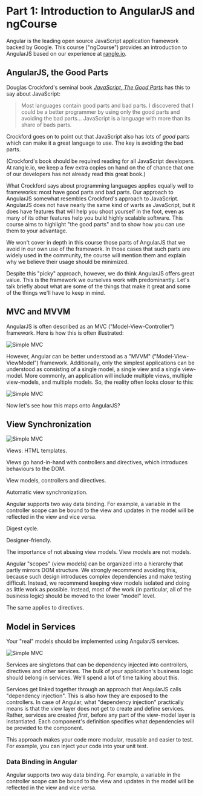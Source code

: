 # Part 1: Introduction to AngularJS and ngCourse

Angular is the leading open source JavaScript application framework backed by
Google. This course ("ngCourse") provides an introduction to AngularJS based
on our experience at [rangle.io](http://rangle.io).

## AngularJS, the Good Parts

Douglas Crockford's seminal book
_[JavaScript, The Good Parts](http://www.amazon.ca/JavaScript-Good-Parts-Douglas-Crockford/dp/0596517742)_
has this to say about JavaScript:

> Most languages contain good parts and bad parts. I discovered that I could
> be a better programmer by using only the good parts and avoiding the bad
> parts... JavaScript is a language with more than its share of bads parts.

Crockford goes on to point out that JavaScript also has lots of _good_ parts which
can make it a great language to use. The key is avoiding the bad parts.

(Crockford's book should be required reading for all JavaScript developers. At
rangle.io, we keep a few extra copies on hand on the of chance that one of our
developers has not already read this great book.)

What Crockford says about programming languages applies equally well to
frameworks: most have good parts and bad parts. Our approach to AngularJS
somewhat resembles Crockford's approach to JavaScript. AngularJS does not have
nearly the same kind of warts as JavaScript, but it does have features that
will help you shoot yourself in the foot, even as many of its other features
help you build highly scalable software. This course aims to highlight "the
good parts" and to show how you can use them to your advantage.

We won't cover in depth in this course those parts of AngularJS that we avoid
in our own use of the framework. In those cases that such parts are widely
used in the community, the course will mention them and explain why we believe
their usage should be minimized.

Despite this "picky" approach, however, we do think AngularJS offers great
value. This is the framework we ourselves work with predominantly. Let's talk
briefly about what are some of the things that make it great and some of the
things we'll have to keep in mind.

## MVC and MVVM

AngularJS is often described as an MVC ("Model-View-Controller") framework.
Here is how this is often illustrated:

![Simple MVC](https://raw.githubusercontent.com/yuri/ngcourse/feat-part-2-intro-to-angular/handout/images/simple-mvc.gif)

However, Angular can be better understood as a "MVVM" ("Model-View-ViewModel")
framework. Additionally, only the simplest applications can be understood as
consisting of a single model, a single view and a single view-model. More
commonly, an application will include multiple views, multiple view-models,
and multiple models. So, the reality often looks closer to this:

![Simple MVC](https://raw.githubusercontent.com/yuri/ngcourse/feat-part-2-intro-to-angular/handout/images/mvvm-initial.gif)

Now let's see how this maps onto AngularJS?

## View Synchronization

![Simple MVC](https://raw.githubusercontent.com/yuri/ngcourse/feat-part-2-intro-to-angular/handout/images/mvvm-front-end.gif)

Views: HTML templates.

Views go hand-in-hand with controllers and directives, which introduces behaviours
to the DOM.

View models, controllers and directives.

Automatic view synchronization.

Angular supports two way data binding.  For example, a variable in the controller scope can
be bound to the view and updates in the model will be reflected in the view and vice versa.

Digest cycle.

Designer-friendly.

The importance of not abusing view models. View models are not models.

Angular "scopes" (view models) can be organized into a hierarchy that partly
mirrors DOM structure. We strongly recommend avoiding this, because such design introduces complex
dependencies and make testing difficult. Instead, we recommend keeping view models isolated and doing as little work as possible. Instead, most of the work (in particular, all of the business logic) should be moved to the lower "model" level.

The same applies to directives.

## Model in Services

Your "real" models should be implemented using AngularJS services.

![Simple MVC](https://raw.githubusercontent.com/yuri/ngcourse/feat-part-2-intro-to-angular/handout/images/mvvm-final.gif)

Services are singletons that can be dependency injected into controllers,
directives and other services.  The bulk of your application's business logic
should belong in services. We'll spend a lot of time talking about this.

Services get linked together through an approach that AngularJS calls
"dependency injection". This is also how they are exposed to the controllers.
In case of Angular, what "dependency injection" practically means is that the
view layer does not get to create and define services. Rather, services are
created _first_, before any part of the view-model layer is instantiated. Each
component's definition specifies what dependencies will be provided to the
component.

This approach makes your code more modular, reusable and easier to test. 
For example, you can inject your code into your unit test.

### Data Binding in Angular

Angular supports two way data binding.  For example, a variable in the controller scope can
be bound to the view and updates in the model will be reflected in the view and vice versa.